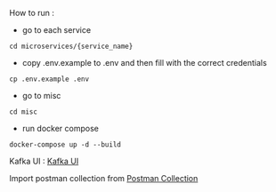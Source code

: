 How to run :

- go to each service

```
cd microservices/{service_name}
```

- copy .env.example to .env and then fill with the correct credentials

```
cp .env.example .env
```

- go to misc

```
cd misc
```

- run docker compose

```
docker-compose up -d --build
```

Kafka UI :
[Kafka UI](http://localhost:8080)

Import postman collection from [Postman Collection](jojonomic-test.postman_collection.json)
